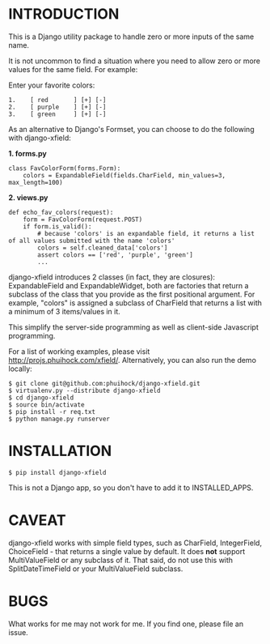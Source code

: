 INTRODUCTION
===========
This is a Django utility package to handle zero or more inputs of the same name.

It is not uncommon to find a situation where you need to allow zero or more values for the same field. For example:

Enter your favorite colors:

    1.    [ red       ] [+] [-]
    2.    [ purple    ] [+] [-]
    3.    [ green     ] [+] [-]

As an alternative to Django's Formset, you can choose to do the following with django-xfield:

**1. forms.py**

    class FavColorForm(forms.Form):
        colors = ExpandableField(fields.CharField, min_values=3, max_length=100)

**2. views.py**

    def echo_fav_colors(request):
        form = FavColorForm(request.POST)
        if form.is_valid():
            # because 'colors' is an expandable field, it returns a list of all values submitted with the name 'colors'
            colors = self.cleaned_data['colors']
            assert colors == ['red', 'purple', 'green']
            ...

django-xfield introduces 2 classes (in fact, they are closures): ExpandableField and ExpandableWidget, both are factories that return a subclass
of the class that you provide as the first positional argument. For example, "colors" is assigned a subclass of CharField that
returns a list with a minimum of 3 items/values in it.

This simplify the server-side programming as well as client-side Javascript programming.

For a list of working examples, please visit http://projs.phuihock.com/xfield/. Alternatively, you can also run the demo locally:

    $ git clone git@github.com:phuihock/django-xfield.git
    $ virtualenv.py --distribute django-xfield
    $ cd django-xfield
    $ source bin/activate
    $ pip install -r req.txt
    $ python manage.py runserver


INSTALLATION
============
    $ pip install django-xfield

This is not a Django app, so you don't have to add it to INSTALLED_APPS.


CAVEAT
======
django-xfield works with simple field types, such as CharField, IntegerField, ChoiceField - that returns a single value by default. It does **not**
support MultiValueField or any subclass of it. That said, do not use this with SplitDateTimeField or your MultiValueField subclass.


BUGS
====
What works for me may not work for me. If you find one, please file an issue.
